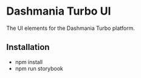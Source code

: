 # Dashmania Turbo UI
The UI elements for the Dashmania Turbo platform.

## Installation
* npm install
* npm run storybook
